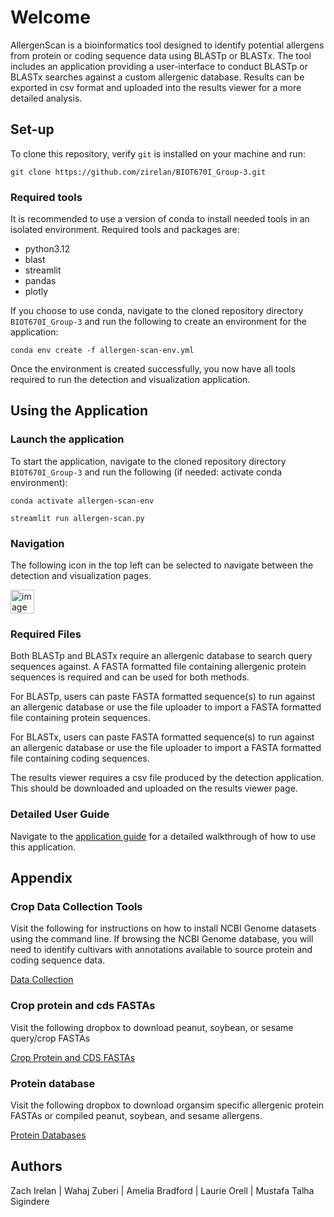 # Welcome
AllergenScan is a bioinformatics tool designed to identify potential allergens from protein or coding sequence data using BLASTp or BLASTx. The tool includes an application providing a user-interface to conduct BLASTp or BLASTx searches against a custom allergenic database. Results can be exported in csv format and uploaded into the results viewer for a more detailed analysis.


## Set-up
To clone this repository, verify `git` is installed on your machine and run:

`git clone https://github.com/zirelan/BIOT670I_Group-3.git`

### Required tools
It is recommended to use a version of conda to install needed tools in an isolated environment. Required tools and packages are:
  - python3.12
  - blast
  - streamlit
  - pandas
  - plotly

If you choose to use conda, navigate to the cloned repository directory `BIOT670I_Group-3` and run the following to create an environment for the application:

`conda env create -f allergen-scan-env.yml`

Once the environment is created successfully, you now have all tools required to run the detection and visualization application.


## Using the Application
### Launch the application
To start the application, navigate to the cloned repository directory `BIOT670I_Group-3` and run the following (if needed: activate conda environment):

`conda activate allergen-scan-env`

`streamlit run allergen-scan.py`


### Navigation
The following icon in the top left can be selected to navigate between the detection and visualization pages.

<img width="38" height="38" alt="image" src="https://github.com/user-attachments/assets/1f9c7275-0706-439b-9d87-ca2f6dfb1ecc" />


### Required Files
Both BLASTp and BLASTx require an allergenic database to search query sequences against. A FASTA formatted file containing allergenic protein sequences is required and can be used for both methods.

For BLASTp, users can paste FASTA formatted sequence(s) to run against an allergenic database or use the file uploader to import a FASTA formatted file containing protein sequences.

For BLASTx, users can paste FASTA formatted sequence(s) to run against an allergenic database or use the file uploader to import a FASTA formatted file containing coding sequences.

The results viewer requires a csv file produced by the detection application. This should be downloaded and uploaded on the results viewer page.

### Detailed User Guide
Navigate to the [application guide](README_application-guide.md) for a detailed walkthrough of how to use this application.

## Appendix

### Crop Data Collection Tools
Visit the following for instructions on how to install NCBI Genome datasets using the command line. If browsing the NCBI Genome database, you will need to identify cultivars with annotations available to source protein and coding sequence data.

[Data Collection](README_data-collection.md)


### Crop protein and cds FASTAs
Visit the following dropbox to download peanut, soybean, or sesame query/crop FASTAs

[Crop Protein and CDS FASTAs](https://www.dropbox.com/scl/fo/bwcl29pyo41evatbbkpgm/ALsCv_aGQWCRlqEq1wBAut8?rlkey=sclcidm77ryiwx2y14eh2v1n1&st=31ti2znf&dl=0)


### Protein database
Visit the following dropbox to download organsim specific allergenic protein FASTAs or compiled peanut, soybean, and sesame allergens.

[Protein Databases](https://www.dropbox.com/scl/fo/xylt6z1774zg0zedh2ns0/AE4oXtg07LBp8Ac35QVxt7Y?rlkey=qu3g93llnur4yg3um20r6shua&st=7oqbgv1y&dl=0)

## Authors
Zach Irelan | Wahaj Zuberi | Amelia Bradford | Laurie Orell | Mustafa Talha Sigindere
